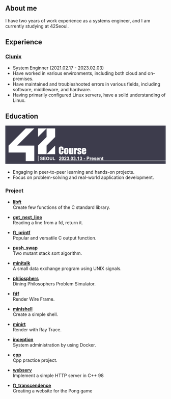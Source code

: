 
## About me
I have two years of work experience as a systems engineer, and I am currently studying at 42Seoul.

## Experience

### [Clunix](https://www.clunix.com/)
* System Enginner (2021.02.17 - 2023.02.03)
* Have worked in various environments, including both cloud and on-premises.
* Have maintained and troubleshooted errors in various fields, including software, middleware, and hardware.
* Having primarily configured Linux servers, have a solid understanding of Linux.

## Education
[<img alt="main" src="https://github.com/leebo155/leebo155/blob/main/github_profile.jpg">](https://42seoul.kr/)

* Engaging in peer-to-peer learning and hands-on projects.
* Focus on problem-solving and real-world application development.
  
### Project
* **[libft](https://github.com/leebo155/libft)**   
  Create few functions of the C standard library.

* **[get_next_line](https://github.com/leebo155/get_next_line)**   
  Reading a line from a fd, return it.

* **[ft_printf](https://github.com/leebo155/ft_printf)**   
  Popular and versatile C output function.
  
* **[push_swap](https://github.com/leebo155/push_swap)**   
  Two mutant stack sort algorithm.

* **[minitalk](https://github.com/leebo155/minitalk)**   
  A small data exchange program using UNIX signals.

* **[phliosphers](https://github.com/leebo155/philosphers)**   
  Dining Philosophers Problem Simulator.
  
* **[fdf](https://github.com/leebo155/fdf)**   
  Render Wire Frame.
  
* **[minishell](https://github.com/leebo155/minishell)**   
  Create a simple shell.
  
* **[minirt](https://github.com/leebo155/minirt)**   
  Render with Ray Trace.
  
* **[inception](https://github.com/leebo155/inception)**   
  System administration by using Docker.
  
* **[cpp](https://github.com/leebo155/cpp)**   
  Cpp practice project.
  
* **[webserv](https://github.com/leebo155/webserv)**   
  Implement a simple HTTP server in C++ 98

* **[ft_transcendence](https://github.com/leebo155/ft_transcendence)**   
  Creating a website for the Pong game
